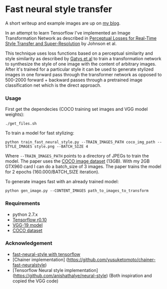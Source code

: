 # Fast neural style transfer

A short writeup and example images are up on [my blog](http://olavnymoen.com/2016/07/07/image-transformation-network).

In an attempt to learn Tensorflow I've implemented an Image Transformation Network as described in [Perceptual Losses for Real-Time Style Transfer and Super-Resolution](http://arxiv.org/abs/1603.08155) by Johnson et al.

This technique uses loss functions based on a perceptual similarity and style similarity as described by [Gatys et al](http://arxiv.org/abs/1508.06576) to train a transformation network to synthesize the style of one image with the content of arbitrary images. After it's trained for a particular style it can be used to generate stylized images in one forward pass through the transformer network as opposed to 500-2000 forward + backward passes through a pretrained image classification net which is the direct approach.

### Usage

First get the dependecies (COCO training set images and VGG model weights):

`./get_files.sh`

To train a model for fast stylizing:

`python train_fast_neural_style.py --TRAIN_IMAGES_PATH coco_img_path --STYLE_IMAGES style.png --BATCH_SIZE 4`

Where `--TRAIN_IMAGES_PATH` points to a directory of JPEGs to train the model. The paper uses the [COCO image dataset](http://msvocds.blob.core.windows.net/coco2014/train2014.zip) (13GB). With my 2GB GTX960 card I can do a batch_size of 3 images. The paper trains the model for 2 epochs (160.000/BATCH_SIZE iteration).

To generate images fast with an already trained model:

`python gen_image.py --CONTENT_IMAGES path_to_images_to_transform`

### Requirements

 - python 2.7.x
 - [Tensorflow r0.10](https://www.tensorflow.org/)
 - [VGG-19 model](http://www.vlfeat.org/matconvnet/models/beta16/imagenet-vgg-verydeep-19.mat)
 - [COCO dataset](http://msvocds.blob.core.windows.net/coco2014/train2014.zip)

### Acknowledgement

- [fast-neural-style with tensorflow](https://github.com/OlavHN/fast-neural-style)
- [Chainer implementation] (https://github.com/yusuketomoto/chainer-fast-neuralstyle)
- [Tensorflow Neural style implementation] (https://github.com/anishathalye/neural-style) (Both inspiration and copied the VGG code)

